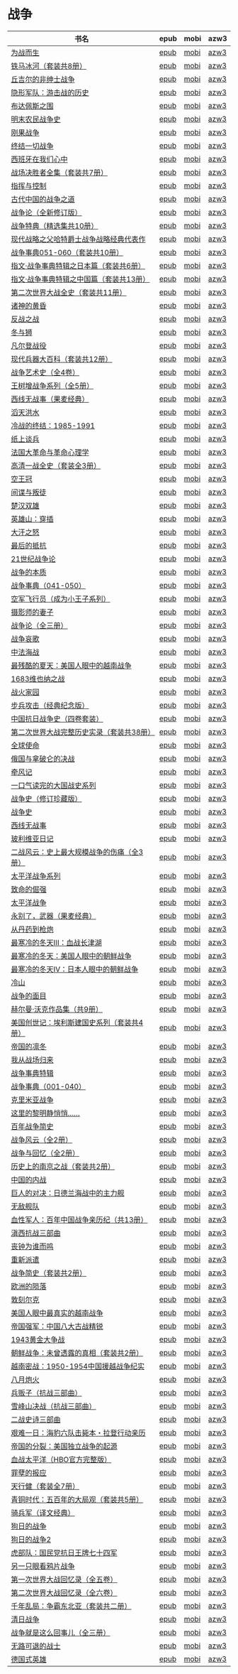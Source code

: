 # 战争

| 书名 | epub | mobi | azw3 |
| --- | --- | --- | --- |
| [为战而生](http://ct.dalanmei.com/f/31084289-771228750-ed5ae3) | [epub](http://ct.dalanmei.com/f/31084289-771228750-ed5ae3) | [mobi](http://ct.dalanmei.com/f/31084289-771240561-6abc44) | [azw3](http://ct.dalanmei.com/f/31084289-771232577-083ded) |
| [铁马冰河（套装共8册）](http://ct.dalanmei.com/f/31084289-771229548-775ff5) | [epub](http://ct.dalanmei.com/f/31084289-771229548-775ff5) | [mobi](http://ct.dalanmei.com/f/31084289-771241125-76323c) | [azw3](http://ct.dalanmei.com/f/31084289-771233230-2fc50d) |
| [丘吉尔的非绅士战争](http://ct.dalanmei.com/f/31084289-771230007-f945d6) | [epub](http://ct.dalanmei.com/f/31084289-771230007-f945d6) | [mobi](http://ct.dalanmei.com/f/31084289-771241387-09297b) | [azw3](http://ct.dalanmei.com/f/31084289-771233565-c5d7e5) |
| [隐形军队：游击战的历史](http://ct.dalanmei.com/f/31084289-771230078-d72fe2) | [epub](http://ct.dalanmei.com/f/31084289-771230078-d72fe2) | [mobi](http://ct.dalanmei.com/f/31084289-771241460-6120fb) | [azw3](http://ct.dalanmei.com/f/31084289-771233660-8801e3) |
| [布达佩斯之围](http://ct.dalanmei.com/f/31084289-771230088-f3c341) | [epub](http://ct.dalanmei.com/f/31084289-771230088-f3c341) | [mobi](http://ct.dalanmei.com/f/31084289-771241474-b72a3c) | [azw3](http://ct.dalanmei.com/f/31084289-771233672-0cba6b) |
| [明末农民战争史](http://ct.dalanmei.com/f/31084289-771230220-e7901e) | [epub](http://ct.dalanmei.com/f/31084289-771230220-e7901e) | [mobi](http://ct.dalanmei.com/f/31084289-771241572-ec2716) | [azw3](http://ct.dalanmei.com/f/31084289-771233843-1c35ff) |
| [刚果战争](http://ct.dalanmei.com/f/31084289-771230340-17fb7a) | [epub](http://ct.dalanmei.com/f/31084289-771230340-17fb7a) | [mobi](http://ct.dalanmei.com/f/31084289-771246011-ac0cdb) | [azw3](http://ct.dalanmei.com/f/31084289-771235812-c08cc5) |
| [终结一切战争](http://ct.dalanmei.com/f/31084289-771230343-e23d55) | [epub](http://ct.dalanmei.com/f/31084289-771230343-e23d55) | [mobi](http://ct.dalanmei.com/f/31084289-771246013-92ed1f) | [azw3](http://ct.dalanmei.com/f/31084289-771235814-9d1ff9) |
| [西班牙在我们心中](http://ct.dalanmei.com/f/31084289-771230842-050753) | [epub](http://ct.dalanmei.com/f/31084289-771230842-050753) | [mobi](http://ct.dalanmei.com/f/31084289-771246347-3f667a) | [azw3](http://ct.dalanmei.com/f/31084289-771236090-a98e57) |
| [战场决胜者全集（套装共7册）](http://ct.dalanmei.com/f/31084289-599085180-0a0b19) | [epub](http://ct.dalanmei.com/f/31084289-599085180-0a0b19) | [mobi](http://ct.dalanmei.com/f/31084289-599089687-877dac) | [azw3](http://ct.dalanmei.com/f/31084289-599086698-94dda4) |
| [指挥与控制](http://ct.dalanmei.com/f/31084289-596191593-c77499) | [epub](http://ct.dalanmei.com/f/31084289-596191593-c77499) | [mobi](http://ct.dalanmei.com/f/31084289-596191839-1aebf4) | [azw3](http://ct.dalanmei.com/f/31084289-596191716-03172a) |
| [古代中国的战争之道](http://ct.dalanmei.com/f/31084289-596120034-26ab64) | [epub](http://ct.dalanmei.com/f/31084289-596120034-26ab64) | [mobi](http://ct.dalanmei.com/f/31084289-596120286-afdaf3) | [azw3](http://ct.dalanmei.com/f/31084289-596120208-f65291) |
| [战争论（全新修订版）](http://ct.dalanmei.com/f/31084289-582385720-3e971a) | [epub](http://ct.dalanmei.com/f/31084289-582385720-3e971a) | [mobi](http://ct.dalanmei.com/f/31084289-582393403-e9cfee) | [azw3](http://ct.dalanmei.com/f/31084289-582389894-55d285) |
| [战争特典（精选集共10册）](http://ct.dalanmei.com/f/31084289-577374843-e86f95) | [epub](http://ct.dalanmei.com/f/31084289-577374843-e86f95) | [mobi](http://ct.dalanmei.com/f/31084289-577383722-3e6495) | [azw3](http://ct.dalanmei.com/f/31084289-577385825-64fbe9) |
| [现代战略之父哈特爵士战争战略经典代表作](http://ct.dalanmei.com/f/31084289-577376967-ab5801) | [epub](http://ct.dalanmei.com/f/31084289-577376967-ab5801) | [mobi](http://ct.dalanmei.com/f/31084289-577383850-d161f0) | [azw3](http://ct.dalanmei.com/f/31084289-577384272-19fde1) |
| [战争事典051-060（套装共10册）](http://ct.dalanmei.com/f/31084289-575282284-cf54a4) | [epub](http://ct.dalanmei.com/f/31084289-575282284-cf54a4) | [mobi](http://ct.dalanmei.com/f/31084289-575342909-92eece) | [azw3](http://ct.dalanmei.com/f/31084289-575285354-bb1b0e) |
| [指文·战争事典特辑之日本篇（套装共6册）](http://ct.dalanmei.com/f/31084289-574812587-594751) | [epub](http://ct.dalanmei.com/f/31084289-574812587-594751) | [mobi](http://ct.dalanmei.com/f/31084289-575318527-84a653) | [azw3](http://ct.dalanmei.com/f/31084289-575292187-ad3976) |
| [指文·战争事典特辑之中国篇（套装共13册）](http://ct.dalanmei.com/f/31084289-575242392-21d509) | [epub](http://ct.dalanmei.com/f/31084289-575242392-21d509) | [mobi](http://ct.dalanmei.com/f/31084289-575334101-9eb522) | [azw3](http://ct.dalanmei.com/f/31084289-575307990-ba2f67) |
| [第二次世界大战全史（套装共11册）](http://ct.dalanmei.com/f/31084289-575264898-3fad7b) | [epub](http://ct.dalanmei.com/f/31084289-575264898-3fad7b) | [mobi](http://ct.dalanmei.com/f/31084289-575338288-8f3082) | [azw3](http://ct.dalanmei.com/f/31084289-575311377-aed76e) |
| [诸神的黄昏](http://ct.dalanmei.com/f/31084289-570171545-85ce0f) | [epub](http://ct.dalanmei.com/f/31084289-570171545-85ce0f) | [mobi](http://ct.dalanmei.com/f/31084289-570293006-ddadbe) | [azw3](http://ct.dalanmei.com/f/31084289-570361295-1f3b68) |
| [反战之战](http://ct.dalanmei.com/f/31084289-570172655-5c4f01) | [epub](http://ct.dalanmei.com/f/31084289-570172655-5c4f01) | [mobi](http://ct.dalanmei.com/f/31084289-570296596-ecb1d2) | [azw3](http://ct.dalanmei.com/f/31084289-570364295-3db66b) |
| [冬与狮](http://ct.dalanmei.com/f/31084289-570177885-fe27c7) | [epub](http://ct.dalanmei.com/f/31084289-570177885-fe27c7) | [mobi](http://ct.dalanmei.com/f/31084289-570303788-691e1e) | [azw3](http://ct.dalanmei.com/f/31084289-570373925-cb4f81) |
| [凡尔登战役](None) | [epub](None) | [mobi](None) | [azw3](None) |
| [现代兵器大百科（套装共12册）](http://ct.dalanmei.com/f/31084289-570167779-bb8dc4) | [epub](http://ct.dalanmei.com/f/31084289-570167779-bb8dc4) | [mobi](http://ct.dalanmei.com/f/31084289-570323273-aa4c9e) | [azw3](http://ct.dalanmei.com/f/31084289-571387298-92b2f0) |
| [战争艺术史（全4卷）](http://ct.dalanmei.com/f/31084289-570168525-b65fcd) | [epub](http://ct.dalanmei.com/f/31084289-570168525-b65fcd) | [mobi](http://ct.dalanmei.com/f/31084289-570323713-d56e26) | [azw3](http://ct.dalanmei.com/f/31084289-571388887-251ff9) |
| [王树增战争系列（全5册）](http://ct.dalanmei.com/f/31084289-570156450-cb150b) | [epub](http://ct.dalanmei.com/f/31084289-570156450-cb150b) | [mobi](http://ct.dalanmei.com/f/31084289-570331722-1649f8) | [azw3](http://ct.dalanmei.com/f/31084289-571398714-508552) |
| [西线无战事（果麦经典）](http://ct.dalanmei.com/f/31084289-570134400-9b1d24) | [epub](http://ct.dalanmei.com/f/31084289-570134400-9b1d24) | [mobi](http://ct.dalanmei.com/f/31084289-570354245-294870) | [azw3](http://ct.dalanmei.com/f/31084289-571402076-3dc1f6) |
| [滔天洪水](http://ct.dalanmei.com/f/31084289-570150137-016b6d) | [epub](http://ct.dalanmei.com/f/31084289-570150137-016b6d) | [mobi](http://ct.dalanmei.com/f/31084289-570357639-4e5650) | [azw3](http://ct.dalanmei.com/f/31084289-571405711-6c92d0) |
| [冷战的终结：1985-1991](http://ct.dalanmei.com/f/31084289-570151972-e8fa99) | [epub](http://ct.dalanmei.com/f/31084289-570151972-e8fa99) | [mobi](http://ct.dalanmei.com/f/31084289-570357803-241085) | [azw3](http://ct.dalanmei.com/f/31084289-571406024-8864ff) |
| [纸上谈兵](http://ct.dalanmei.com/f/31084289-570118046-3f406e) | [epub](http://ct.dalanmei.com/f/31084289-570118046-3f406e) | [mobi](http://ct.dalanmei.com/f/31084289-570265091-d7fd90) | [azw3](http://ct.dalanmei.com/f/31084289-571406740-87ac54) |
| [法国大革命与革命心理学](http://ct.dalanmei.com/f/31084289-570127649-b8bcb3) | [epub](http://ct.dalanmei.com/f/31084289-570127649-b8bcb3) | [mobi](http://ct.dalanmei.com/f/31084289-570270053-ab72d3) | [azw3](http://ct.dalanmei.com/f/31084289-571409711-9644e4) |
| [高清一战全史（套装全3册）](http://ct.dalanmei.com/f/31084289-570127776-8d713b) | [epub](http://ct.dalanmei.com/f/31084289-570127776-8d713b) | [mobi](http://ct.dalanmei.com/f/31084289-570270897-e22613) | [azw3](http://ct.dalanmei.com/f/31084289-571410083-e2bc83) |
| [空王冠](http://ct.dalanmei.com/f/31084289-570129399-2dc39f) | [epub](http://ct.dalanmei.com/f/31084289-570129399-2dc39f) | [mobi](http://ct.dalanmei.com/f/31084289-570271971-9ee3cd) | [azw3](http://ct.dalanmei.com/f/31084289-571410504-c722db) |
| [间谍与叛徒](http://ct.dalanmei.com/f/31084289-569451253-cbbc21) | [epub](http://ct.dalanmei.com/f/31084289-569451253-cbbc21) | [mobi](http://ct.dalanmei.com/f/31084289-570216260-9229c0) | [azw3](http://ct.dalanmei.com/f/31084289-571417986-7ca23b) |
| [楚汉双雄](http://ct.dalanmei.com/f/31084289-569451329-c938a7) | [epub](http://ct.dalanmei.com/f/31084289-569451329-c938a7) | [mobi](http://ct.dalanmei.com/f/31084289-570232435-0f4d27) | [azw3](http://ct.dalanmei.com/f/31084289-571418102-64e7d8) |
| [英雄山：穿插](http://ct.dalanmei.com/f/31084289-569451904-ecc095) | [epub](http://ct.dalanmei.com/f/31084289-569451904-ecc095) | [mobi](http://ct.dalanmei.com/f/31084289-570235953-c93b08) | [azw3](http://ct.dalanmei.com/f/31084289-571418621-46333e) |
| [大汗之怒](http://ct.dalanmei.com/f/31084289-571732226-87e30e) | [epub](http://ct.dalanmei.com/f/31084289-571732226-87e30e) | [mobi](http://ct.dalanmei.com/f/31084289-572017744-7fc06f) | [azw3](http://ct.dalanmei.com/f/31084289-572083553-18b492) |
| [最后的抵抗](http://ct.dalanmei.com/f/31084289-571732030-cbaa45) | [epub](http://ct.dalanmei.com/f/31084289-571732030-cbaa45) | [mobi](http://ct.dalanmei.com/f/31084289-572021447-a04b3e) | [azw3](http://ct.dalanmei.com/f/31084289-572084159-ac8a1b) |
| [21世纪战争论](http://ct.dalanmei.com/f/31084289-571730611-181b55) | [epub](http://ct.dalanmei.com/f/31084289-571730611-181b55) | [mobi](http://ct.dalanmei.com/f/31084289-572074881-97b97d) | [azw3](http://ct.dalanmei.com/f/31084289-572092639-9ba10d) |
| [战争的本质](http://ct.dalanmei.com/f/31084289-571715161-4a7a94) | [epub](http://ct.dalanmei.com/f/31084289-571715161-4a7a94) | [mobi](http://ct.dalanmei.com/f/31084289-572113905-5a1258) | [azw3](http://ct.dalanmei.com/f/31084289-572122310-c04378) |
| [战争事典（041-050）](http://ct.dalanmei.com/f/31084289-571711332-6b1972) | [epub](http://ct.dalanmei.com/f/31084289-571711332-6b1972) | [mobi](http://ct.dalanmei.com/f/31084289-572114794-2f2445) | [azw3](http://ct.dalanmei.com/f/31084289-572134050-589f43) |
| [空军飞行员（成为小王子系列）](http://ct.dalanmei.com/f/31084289-571708641-ce91f4) | [epub](http://ct.dalanmei.com/f/31084289-571708641-ce91f4) | [mobi](http://ct.dalanmei.com/f/31084289-572115350-018eb2) | [azw3](http://ct.dalanmei.com/f/31084289-572137093-e0a568) |
| [摄影师的妻子](http://ct.dalanmei.com/f/31084289-571707768-d91671) | [epub](http://ct.dalanmei.com/f/31084289-571707768-d91671) | [mobi](http://ct.dalanmei.com/f/31084289-572115508-4f067c) | [azw3](http://ct.dalanmei.com/f/31084289-572138026-b386ed) |
| [战争论（全三册）](http://ct.dalanmei.com/f/31084289-571706538-ad5dbf) | [epub](http://ct.dalanmei.com/f/31084289-571706538-ad5dbf) | [mobi](http://ct.dalanmei.com/f/31084289-572115581-3d803d) | [azw3](http://ct.dalanmei.com/f/31084289-572138657-c2bc1e) |
| [战争哀歌](http://ct.dalanmei.com/f/31084289-571660508-5ae1d7) | [epub](http://ct.dalanmei.com/f/31084289-571660508-5ae1d7) | [mobi](http://ct.dalanmei.com/f/31084289-572116823-14abf3) | [azw3](http://ct.dalanmei.com/f/31084289-572177612-055af7) |
| [中法海战](http://ct.dalanmei.com/f/31084289-571660493-3c81dc) | [epub](http://ct.dalanmei.com/f/31084289-571660493-3c81dc) | [mobi](http://ct.dalanmei.com/f/31084289-572116830-d7e61f) | [azw3](http://ct.dalanmei.com/f/31084289-572177767-51b2e3) |
| [最残酷的夏天：美国人眼中的越南战争](http://ct.dalanmei.com/f/31084289-571532926-58a093) | [epub](http://ct.dalanmei.com/f/31084289-571532926-58a093) | [mobi](http://ct.dalanmei.com/f/31084289-571802386-010ac9) | [azw3](http://ct.dalanmei.com/f/31084289-572195137-0aeffd) |
| [1683维也纳之战](http://ct.dalanmei.com/f/31084289-571544011-bef054) | [epub](http://ct.dalanmei.com/f/31084289-571544011-bef054) | [mobi](http://ct.dalanmei.com/f/31084289-571814632-80ea20) | [azw3](http://ct.dalanmei.com/f/31084289-572196754-45073c) |
| [战火家园](http://ct.dalanmei.com/f/31084289-571548640-336cf0) | [epub](http://ct.dalanmei.com/f/31084289-571548640-336cf0) | [mobi](http://ct.dalanmei.com/f/31084289-571820064-34117f) | [azw3](http://ct.dalanmei.com/f/31084289-572199312-e0b1d9) |
| [步兵攻击（经典纪念版）](http://ct.dalanmei.com/f/31084289-571549319-a980a1) | [epub](http://ct.dalanmei.com/f/31084289-571549319-a980a1) | [mobi](http://ct.dalanmei.com/f/31084289-571828285-ca11e2) | [azw3](http://ct.dalanmei.com/f/31084289-572200056-d8d811) |
| [中国抗日战争史（四卷套装）](http://ct.dalanmei.com/f/31084289-571549387-2c42c9) | [epub](http://ct.dalanmei.com/f/31084289-571549387-2c42c9) | [mobi](http://ct.dalanmei.com/f/31084289-571830737-66e650) | [azw3](http://ct.dalanmei.com/f/31084289-572200193-43a848) |
| [第二次世界大战完整历史实录（套装共38册）](http://ct.dalanmei.com/f/31084289-571551673-bbd7f1) | [epub](http://ct.dalanmei.com/f/31084289-571551673-bbd7f1) | [mobi](http://ct.dalanmei.com/f/31084289-571877332-a96a6a) | [azw3](http://ct.dalanmei.com/f/31084289-572202281-60d087) |
| [全球使命](http://ct.dalanmei.com/f/31084289-571556194-6ddf02) | [epub](http://ct.dalanmei.com/f/31084289-571556194-6ddf02) | [mobi](http://ct.dalanmei.com/f/31084289-571912979-6fc5fb) | [azw3](http://ct.dalanmei.com/f/31084289-572203377-50b92d) |
| [俄国与拿破仑的决战](http://ct.dalanmei.com/f/31084289-571558840-928378) | [epub](http://ct.dalanmei.com/f/31084289-571558840-928378) | [mobi](http://ct.dalanmei.com/f/31084289-571918881-2d1271) | [azw3](http://ct.dalanmei.com/f/31084289-572204111-c564de) |
| [牵风记](http://ct.dalanmei.com/f/31084289-571562450-3aee38) | [epub](http://ct.dalanmei.com/f/31084289-571562450-3aee38) | [mobi](http://ct.dalanmei.com/f/31084289-572009196-c232ca) | [azw3](http://ct.dalanmei.com/f/31084289-571910975-8d34ea) |
| [一口气读完的大国战史系列](http://ct.dalanmei.com/f/31084289-571610990-aba98f) | [epub](http://ct.dalanmei.com/f/31084289-571610990-aba98f) | [mobi](http://ct.dalanmei.com/f/31084289-571735466-3ce564) | [azw3](http://ct.dalanmei.com/f/31084289-571913796-fa7548) |
| [战争史（修订珍藏版）](http://ct.dalanmei.com/f/31084289-571602902-61b340) | [epub](http://ct.dalanmei.com/f/31084289-571602902-61b340) | [mobi](http://ct.dalanmei.com/f/31084289-571737832-8d46d4) | [azw3](http://ct.dalanmei.com/f/31084289-571917103-32994c) |
| [战争史](http://ct.dalanmei.com/f/31084289-571598407-3173f6) | [epub](http://ct.dalanmei.com/f/31084289-571598407-3173f6) | [mobi](http://ct.dalanmei.com/f/31084289-571772843-e282a4) | [azw3](http://ct.dalanmei.com/f/31084289-571918069-c5fdb4) |
| [西线无战事](http://ct.dalanmei.com/f/31084289-571517506-f704b1) | [epub](http://ct.dalanmei.com/f/31084289-571517506-f704b1) | [mobi](http://ct.dalanmei.com/f/31084289-571778181-7aefa3) | [azw3](http://ct.dalanmei.com/f/31084289-571923377-77690e) |
| [玻利维亚日记](http://ct.dalanmei.com/f/31084289-571517636-4afb78) | [epub](http://ct.dalanmei.com/f/31084289-571517636-4afb78) | [mobi](http://ct.dalanmei.com/f/31084289-571778308-b18a44) | [azw3](http://ct.dalanmei.com/f/31084289-571923486-0af957) |
| [二战风云：史上最大规模战争的伤痛（全3册）](http://ct.dalanmei.com/f/31084289-571519983-57e4ad) | [epub](http://ct.dalanmei.com/f/31084289-571519983-57e4ad) | [mobi](http://ct.dalanmei.com/f/31084289-571778617-2d5788) | [azw3](http://ct.dalanmei.com/f/31084289-571924994-8fa4b9) |
| [太平洋战争系列](http://ct.dalanmei.com/f/31084289-571522655-ca3486) | [epub](http://ct.dalanmei.com/f/31084289-571522655-ca3486) | [mobi](http://ct.dalanmei.com/f/31084289-571779221-2afdbf) | [azw3](http://ct.dalanmei.com/f/31084289-571975041-48c464) |
| [致命的倔强](http://ct.dalanmei.com/f/31084289-571523402-836524) | [epub](http://ct.dalanmei.com/f/31084289-571523402-836524) | [mobi](http://ct.dalanmei.com/f/31084289-571779613-dc7d19) | [azw3](http://ct.dalanmei.com/f/31084289-571975458-9164b4) |
| [太平洋战争](http://ct.dalanmei.com/f/31084289-571595809-35f65b) | [epub](http://ct.dalanmei.com/f/31084289-571595809-35f65b) | [mobi](http://ct.dalanmei.com/f/31084289-572121142-7b2cc9) | [azw3](http://ct.dalanmei.com/f/31084289-571978054-d2aa6a) |
| [永别了，武器（果麦经典）](http://ct.dalanmei.com/f/31084289-571594613-dedfb1) | [epub](http://ct.dalanmei.com/f/31084289-571594613-dedfb1) | [mobi](http://ct.dalanmei.com/f/31084289-572124394-5f5d3d) | [azw3](http://ct.dalanmei.com/f/31084289-571982711-304d70) |
| [从丹药到枪炮](http://ct.dalanmei.com/f/31084289-571593594-a778ac) | [epub](http://ct.dalanmei.com/f/31084289-571593594-a778ac) | [mobi](http://ct.dalanmei.com/f/31084289-572131325-dc8874) | [azw3](http://ct.dalanmei.com/f/31084289-571986824-efab4e) |
| [最寒冷的冬天Ⅲ：血战长津湖](http://ct.dalanmei.com/f/31084289-571531474-cb8ad7) | [epub](http://ct.dalanmei.com/f/31084289-571531474-cb8ad7) | [mobi](http://ct.dalanmei.com/f/31084289-571797714-b33c13) | [azw3](http://ct.dalanmei.com/f/31084289-571988424-946c03) |
| [最寒冷的冬天：美国人眼中的朝鲜战争](http://ct.dalanmei.com/f/31084289-571531716-62a0aa) | [epub](http://ct.dalanmei.com/f/31084289-571531716-62a0aa) | [mobi](http://ct.dalanmei.com/f/31084289-571798430-a7435f) | [azw3](http://ct.dalanmei.com/f/31084289-571988719-8eb847) |
| [最寒冷的冬天Ⅳ：日本人眼中的朝鲜战争](None) | [epub](None) | [mobi](None) | [azw3](None) |
| [冷山](http://ct.dalanmei.com/f/31084289-571542910-1a469f) | [epub](http://ct.dalanmei.com/f/31084289-571542910-1a469f) | [mobi](http://ct.dalanmei.com/f/31084289-571812862-cd9ec5) | [azw3](http://ct.dalanmei.com/f/31084289-572014263-fa9076) |
| [战争的面目](http://ct.dalanmei.com/f/31084289-571544188-2e5759) | [epub](http://ct.dalanmei.com/f/31084289-571544188-2e5759) | [mobi](http://ct.dalanmei.com/f/31084289-571814712-a73e43) | [azw3](http://ct.dalanmei.com/f/31084289-572015983-516ed5) |
| [赫尔曼·沃克作品集（共9册）](http://ct.dalanmei.com/f/31084289-571544343-99358d) | [epub](http://ct.dalanmei.com/f/31084289-571544343-99358d) | [mobi](http://ct.dalanmei.com/f/31084289-571814794-3309aa) | [azw3](http://ct.dalanmei.com/f/31084289-572016357-e76049) |
| [美国创世记：埃利斯建国史系列（套装共4册）](http://ct.dalanmei.com/f/31084289-571548652-5709dd) | [epub](http://ct.dalanmei.com/f/31084289-571548652-5709dd) | [mobi](http://ct.dalanmei.com/f/31084289-571820131-6b155a) | [azw3](http://ct.dalanmei.com/f/31084289-572058770-df29ce) |
| [帝国的凛冬](http://ct.dalanmei.com/f/31084289-571548680-c45c88) | [epub](http://ct.dalanmei.com/f/31084289-571548680-c45c88) | [mobi](http://ct.dalanmei.com/f/31084289-571820181-e10a65) | [azw3](http://ct.dalanmei.com/f/31084289-572058785-092031) |
| [我从战场归来](http://ct.dalanmei.com/f/31084289-571548805-bba257) | [epub](http://ct.dalanmei.com/f/31084289-571548805-bba257) | [mobi](http://ct.dalanmei.com/f/31084289-571820649-332bfa) | [azw3](http://ct.dalanmei.com/f/31084289-572062142-e58291) |
| [战争事典特辑](http://ct.dalanmei.com/f/31084289-571548969-ed9baf) | [epub](http://ct.dalanmei.com/f/31084289-571548969-ed9baf) | [mobi](http://ct.dalanmei.com/f/31084289-571822119-f06df7) | [azw3](http://ct.dalanmei.com/f/31084289-572063345-53387a) |
| [战争事典（001-040）](http://ct.dalanmei.com/f/31084289-571549105-5c28d4) | [epub](http://ct.dalanmei.com/f/31084289-571549105-5c28d4) | [mobi](http://ct.dalanmei.com/f/31084289-571825650-dabf7b) | [azw3](http://ct.dalanmei.com/f/31084289-572064882-a56588) |
| [克里米亚战争](http://ct.dalanmei.com/f/31084289-571549366-9d261e) | [epub](http://ct.dalanmei.com/f/31084289-571549366-9d261e) | [mobi](http://ct.dalanmei.com/f/31084289-571829848-580650) | [azw3](http://ct.dalanmei.com/f/31084289-572065129-af0490) |
| [这里的黎明静悄悄……](http://ct.dalanmei.com/f/31084289-571553687-5ed5a9) | [epub](http://ct.dalanmei.com/f/31084289-571553687-5ed5a9) | [mobi](http://ct.dalanmei.com/f/31084289-571887766-8c1cd1) | [azw3](http://ct.dalanmei.com/f/31084289-572070029-12a875) |
| [百年战争简史](http://ct.dalanmei.com/f/31084289-571555917-a95be8) | [epub](http://ct.dalanmei.com/f/31084289-571555917-a95be8) | [mobi](http://ct.dalanmei.com/f/31084289-571910561-76bafb) | [azw3](http://ct.dalanmei.com/f/31084289-572072885-1fb853) |
| [战争风云（全2册）](http://ct.dalanmei.com/f/31084289-571559776-b20c65) | [epub](http://ct.dalanmei.com/f/31084289-571559776-b20c65) | [mobi](http://ct.dalanmei.com/f/31084289-571981848-a10ba9) | [azw3](http://ct.dalanmei.com/f/31084289-572078199-593594) |
| [战争与回忆（全2册）](http://ct.dalanmei.com/f/31084289-571559777-c003ee) | [epub](http://ct.dalanmei.com/f/31084289-571559777-c003ee) | [mobi](http://ct.dalanmei.com/f/31084289-571982174-26fc15) | [azw3](http://ct.dalanmei.com/f/31084289-572078212-3bbf92) |
| [历史上的南京之战（套装共2册）](None) | [epub](None) | [mobi](None) | [azw3](None) |
| [中国的内战](http://ct.dalanmei.com/f/31084289-571586864-7e1e5d) | [epub](http://ct.dalanmei.com/f/31084289-571586864-7e1e5d) | [mobi](http://ct.dalanmei.com/f/31084289-571732486-1a5d0b) | [azw3](http://ct.dalanmei.com/f/31084289-571844161-e730f9) |
| [巨人的对决：日德兰海战中的主力舰](http://ct.dalanmei.com/f/31084289-571586384-039075) | [epub](http://ct.dalanmei.com/f/31084289-571586384-039075) | [mobi](http://ct.dalanmei.com/f/31084289-571732687-60e340) | [azw3](http://ct.dalanmei.com/f/31084289-571847532-df5b91) |
| [无敌舰队](http://ct.dalanmei.com/f/31084289-571581425-1901d1) | [epub](http://ct.dalanmei.com/f/31084289-571581425-1901d1) | [mobi](http://ct.dalanmei.com/f/31084289-571737093-f35493) | [azw3](http://ct.dalanmei.com/f/31084289-571862272-e57bf2) |
| [血性军人：百年中国战争亲历纪（共13册）](http://ct.dalanmei.com/f/31084289-571495588-d340bf) | [epub](http://ct.dalanmei.com/f/31084289-571495588-d340bf) | [mobi](http://ct.dalanmei.com/f/31084289-571773714-e5b248) | [azw3](http://ct.dalanmei.com/f/31084289-571870552-be9758) |
| [滇西抗战三部曲](None) | [epub](None) | [mobi](None) | [azw3](None) |
| [丧钟为谁而鸣](http://ct.dalanmei.com/f/31084289-571523914-a1e219) | [epub](http://ct.dalanmei.com/f/31084289-571523914-a1e219) | [mobi](http://ct.dalanmei.com/f/31084289-571779773-c0ecd7) | [azw3](http://ct.dalanmei.com/f/31084289-571879639-4db35e) |
| [重新派遣](http://ct.dalanmei.com/f/31084289-571523952-a3618a) | [epub](http://ct.dalanmei.com/f/31084289-571523952-a3618a) | [mobi](http://ct.dalanmei.com/f/31084289-571779789-a06597) | [azw3](http://ct.dalanmei.com/f/31084289-571879660-f7e0cc) |
| [战争简史（套装共2册）](http://ct.dalanmei.com/f/31084289-571525566-44026d) | [epub](http://ct.dalanmei.com/f/31084289-571525566-44026d) | [mobi](http://ct.dalanmei.com/f/31084289-571780451-190225) | [azw3](http://ct.dalanmei.com/f/31084289-571880284-396b52) |
| [欧洲的陨落](http://ct.dalanmei.com/f/31084289-571525949-b796f9) | [epub](http://ct.dalanmei.com/f/31084289-571525949-b796f9) | [mobi](http://ct.dalanmei.com/f/31084289-571780869-bf8173) | [azw3](http://ct.dalanmei.com/f/31084289-571880636-77ad82) |
| [敦刻尔克](http://ct.dalanmei.com/f/31084289-571526242-769e91) | [epub](http://ct.dalanmei.com/f/31084289-571526242-769e91) | [mobi](http://ct.dalanmei.com/f/31084289-571781074-15ab10) | [azw3](http://ct.dalanmei.com/f/31084289-571880895-e3a3e8) |
| [美国人眼中最真实的越南战争](http://ct.dalanmei.com/f/31084289-571422887-575d27) | [epub](http://ct.dalanmei.com/f/31084289-571422887-575d27) | [mobi](http://ct.dalanmei.com/f/31084289-571781872-7b1db7) | [azw3](http://ct.dalanmei.com/f/31084289-571882973-93d750) |
| [帝国强军：中国八大古战精锐](http://ct.dalanmei.com/f/31084289-571451465-582120) | [epub](http://ct.dalanmei.com/f/31084289-571451465-582120) | [mobi](http://ct.dalanmei.com/f/31084289-571785081-0f3370) | [azw3](http://ct.dalanmei.com/f/31084289-571885355-f39b1b) |
| [1943黄金大争战](None) | [epub](None) | [mobi](None) | [azw3](None) |
| [朝鲜战争：未曾透露的真相（套装共2册）](None) | [epub](None) | [mobi](None) | [azw3](None) |
| [越南密战：1950-1954中国援越战争纪实](http://ct.dalanmei.com/f/31084289-595858419-f037e1) | [epub](http://ct.dalanmei.com/f/31084289-595858419-f037e1) | [mobi](http://ct.dalanmei.com/f/31084289-595860485-f8f18c) | [azw3](http://ct.dalanmei.com/f/31084289-595860195-e8d6b1) |
| [八月炮火](http://ct.dalanmei.com/f/31084289-595858467-16e197) | [epub](http://ct.dalanmei.com/f/31084289-595858467-16e197) | [mobi](http://ct.dalanmei.com/f/31084289-595860231-428084) | [azw3](http://ct.dalanmei.com/f/31084289-595860042-1460d2) |
| [兵贩子（抗战三部曲）](http://ct.dalanmei.com/f/31084289-595858188-c88107) | [epub](http://ct.dalanmei.com/f/31084289-595858188-c88107) | [mobi](http://ct.dalanmei.com/f/31084289-595860244-0610f2) | [azw3](http://ct.dalanmei.com/f/31084289-595860159-dcae05) |
| [雪峰山决战（抗战三部曲）](http://ct.dalanmei.com/f/31084289-595858287-10e816) | [epub](http://ct.dalanmei.com/f/31084289-595858287-10e816) | [mobi](http://ct.dalanmei.com/f/31084289-595860246-9fe3ea) | [azw3](http://ct.dalanmei.com/f/31084289-595860168-627970) |
| [二战史诗三部曲](http://ct.dalanmei.com/f/31084289-582938133-4c2ace) | [epub](http://ct.dalanmei.com/f/31084289-582938133-4c2ace) | [mobi](http://ct.dalanmei.com/f/31084289-582968788-e00572) | [azw3](http://ct.dalanmei.com/f/31084289-582968466-889893) |
| [艰难一日：海豹六队击毙本・拉登行动亲历](http://ct.dalanmei.com/f/31084289-571452406-c44b32) | [epub](http://ct.dalanmei.com/f/31084289-571452406-c44b32) | [mobi](http://ct.dalanmei.com/f/31084289-571786466-106b82) | [azw3](http://ct.dalanmei.com/f/31084289-571885702-8cc68c) |
| [帝国的分裂：美国独立战争的起源](http://ct.dalanmei.com/f/31084289-571452497-4ca09b) | [epub](http://ct.dalanmei.com/f/31084289-571452497-4ca09b) | [mobi](http://ct.dalanmei.com/f/31084289-571786544-056624) | [azw3](http://ct.dalanmei.com/f/31084289-571885749-25a738) |
| [血战太平洋（HBO官方完整版）](http://ct.dalanmei.com/f/31084289-571453648-87e687) | [epub](http://ct.dalanmei.com/f/31084289-571453648-87e687) | [mobi](http://ct.dalanmei.com/f/31084289-571787256-99766d) | [azw3](http://ct.dalanmei.com/f/31084289-571886914-c3515c) |
| [罪孽的报应](http://ct.dalanmei.com/f/31084289-571453687-f85897) | [epub](http://ct.dalanmei.com/f/31084289-571453687-f85897) | [mobi](http://ct.dalanmei.com/f/31084289-571787276-99a629) | [azw3](http://ct.dalanmei.com/f/31084289-571886987-c1f06c) |
| [天行健（套装全7册）](http://ct.dalanmei.com/f/31084289-571454383-81aaae) | [epub](http://ct.dalanmei.com/f/31084289-571454383-81aaae) | [mobi](http://ct.dalanmei.com/f/31084289-571787648-465f57) | [azw3](http://ct.dalanmei.com/f/31084289-571888023-254b8f) |
| [青铜时代：五百年的大局观（套装共5册）](http://ct.dalanmei.com/f/31084289-571454646-f1428f) | [epub](http://ct.dalanmei.com/f/31084289-571454646-f1428f) | [mobi](http://ct.dalanmei.com/f/31084289-571787735-34ed89) | [azw3](http://ct.dalanmei.com/f/31084289-571888430-6cfff1) |
| [骑兵军（译文经典）](http://ct.dalanmei.com/f/31084289-571455273-28e1c5) | [epub](http://ct.dalanmei.com/f/31084289-571455273-28e1c5) | [mobi](http://ct.dalanmei.com/f/31084289-571787833-862da3) | [azw3](http://ct.dalanmei.com/f/31084289-571888770-318fd0) |
| [狗日的战争](http://ct.dalanmei.com/f/31084289-571455794-b30d72) | [epub](http://ct.dalanmei.com/f/31084289-571455794-b30d72) | [mobi](http://ct.dalanmei.com/f/31084289-571788059-a26b7e) | [azw3](http://ct.dalanmei.com/f/31084289-571889454-d8b7a8) |
| [狗日的战争2](http://ct.dalanmei.com/f/31084289-571455797-3b7eed) | [epub](http://ct.dalanmei.com/f/31084289-571455797-3b7eed) | [mobi](http://ct.dalanmei.com/f/31084289-571788060-dbee2c) | [azw3](http://ct.dalanmei.com/f/31084289-571889470-d8884d) |
| [虎部队：国民党抗日王牌七十四军](http://ct.dalanmei.com/f/31084289-571456368-06993e) | [epub](http://ct.dalanmei.com/f/31084289-571456368-06993e) | [mobi](http://ct.dalanmei.com/f/31084289-571788627-ec2e04) | [azw3](http://ct.dalanmei.com/f/31084289-571892224-cce43e) |
| [另一只眼看鸦片战争](http://ct.dalanmei.com/f/31084289-571456507-cf4989) | [epub](http://ct.dalanmei.com/f/31084289-571456507-cf4989) | [mobi](http://ct.dalanmei.com/f/31084289-571788812-7d2331) | [azw3](http://ct.dalanmei.com/f/31084289-571893162-be3e39) |
| [第一次世界大战回忆录（全五卷）](http://ct.dalanmei.com/f/31084289-571457639-79e29b) | [epub](http://ct.dalanmei.com/f/31084289-571457639-79e29b) | [mobi](http://ct.dalanmei.com/f/31084289-571790725-7661dc) | [azw3](http://ct.dalanmei.com/f/31084289-571898022-ed069a) |
| [第二次世界大战回忆录（全六卷）](http://ct.dalanmei.com/f/31084289-571457671-ffb1e1) | [epub](http://ct.dalanmei.com/f/31084289-571457671-ffb1e1) | [mobi](http://ct.dalanmei.com/f/31084289-571790741-df9cdf) | [azw3](http://ct.dalanmei.com/f/31084289-571898182-58b3f2) |
| [千年乱局：争霸东北亚（套装共二册）](http://ct.dalanmei.com/f/31084289-571457783-8bc2be) | [epub](http://ct.dalanmei.com/f/31084289-571457783-8bc2be) | [mobi](http://ct.dalanmei.com/f/31084289-571790921-f777ad) | [azw3](http://ct.dalanmei.com/f/31084289-571898942-1e7969) |
| [清日战争](http://ct.dalanmei.com/f/31084289-571458610-0e5508) | [epub](http://ct.dalanmei.com/f/31084289-571458610-0e5508) | [mobi](http://ct.dalanmei.com/f/31084289-571791810-fcb4fd) | [azw3](http://ct.dalanmei.com/f/31084289-571901591-899bc7) |
| [战争就是这么回事儿（全三册）](http://ct.dalanmei.com/f/31084289-571458618-137f32) | [epub](http://ct.dalanmei.com/f/31084289-571458618-137f32) | [mobi](http://ct.dalanmei.com/f/31084289-571791846-5aee0a) | [azw3](http://ct.dalanmei.com/f/31084289-571901759-58c6d0) |
| [无路可退的战士](http://ct.dalanmei.com/f/31084289-571458621-2b4114) | [epub](http://ct.dalanmei.com/f/31084289-571458621-2b4114) | [mobi](http://ct.dalanmei.com/f/31084289-571791848-51b738) | [azw3](http://ct.dalanmei.com/f/31084289-571901789-cd4a14) |
| [德国式英雄](http://ct.dalanmei.com/f/31084289-571458623-2fa5ef) | [epub](http://ct.dalanmei.com/f/31084289-571458623-2fa5ef) | [mobi](http://ct.dalanmei.com/f/31084289-571791861-70a65a) | [azw3](http://ct.dalanmei.com/f/31084289-571901814-db7a95) |
